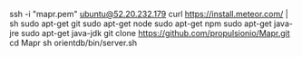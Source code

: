 ssh -i "mapr.pem" ubuntu@52.20.232.179
curl https://install.meteor.com/ | sh
sudo apt-get git
sudo apt-get node
sudo apt-get npm
sudo apt-get java-jre
sudo apt-get java-jdk
git clone https://github.com/propulsionio/Mapr.git
cd Mapr
sh orientdb/bin/server.sh
